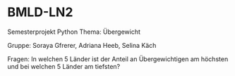 # BMLD-LN2
Semesterprojekt Python Thema: Übergewicht

Gruppe: Soraya Gfrerer, Adriana Heeb, Selina Käch

Fragen:
In welchen 5 Länder ist der Anteil an Übergewichtigen am höchsten und bei welchen 5 Länder am tiefsten?

